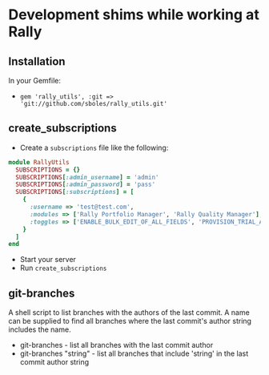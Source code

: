 # Development shims while working at Rally

## Installation
In your Gemfile:

* `gem 'rally_utils', :git => 'git://github.com/sboles/rally_utils.git'`

## create_subscriptions
* Create a `subscriptions` file like the following:

```ruby
module RallyUtils
  SUBSCRIPTIONS = {}
  SUBSCRIPTIONS[:admin_username] = 'admin'
  SUBSCRIPTIONS[:admin_password] = 'pass'
  SUBSCRIPTIONS[:subscriptions] = [
    {
      :username => 'test@test.com',
      :modules => ['Rally Portfolio Manager', 'Rally Quality Manager'],
      :toggles => ['ENABLE_BULK_EDIT_OF_ALL_FIELDS', 'PROVISION_TRIAL_AND_COMMUNITY_IN_PROD']
    }
  ]
end
```
* Start your server
* Run `create_subscriptions`

## git-branches
A shell script to list branches with the authors of the last commit. A name can be supplied 
to find all branches where the last commit's author string includes the name.

* git-branches - list all branches with the last commit author
* git-branches "string" - list all branches that include 'string' in the last commit author string   

